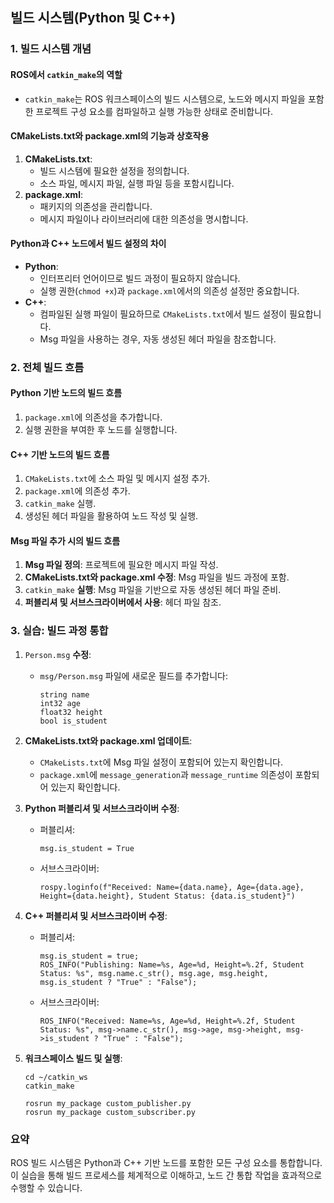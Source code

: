 ## 빌드 시스템(Python 및 C++)

### 1. 빌드 시스템 개념

#### **ROS에서** `catkin_make`**의 역할**

- `catkin_make`는 ROS 워크스페이스의 빌드 시스템으로, 노드와 메시지 파일을 포함한 프로젝트 구성 요소를 컴파일하고 실행 가능한 상태로 준비합니다.



#### **CMakeLists.txt와 package.xml의 기능과 상호작용**

1. **CMakeLists.txt**:
   - 빌드 시스템에 필요한 설정을 정의합니다.
   - 소스 파일, 메시지 파일, 실행 파일 등을 포함시킵니다.
2. **package.xml**:
   - 패키지의 의존성을 관리합니다.
   - 메시지 파일이나 라이브러리에 대한 의존성을 명시합니다.



#### **Python과 C++ 노드에서 빌드 설정의 차이**

- **Python**:
  - 인터프리터 언어이므로 빌드 과정이 필요하지 않습니다.
  - 실행 권한(`chmod +x`)과 `package.xml`에서의 의존성 설정만 중요합니다.
- **C++**:
  - 컴파일된 실행 파일이 필요하므로 `CMakeLists.txt`에서 빌드 설정이 필요합니다.
  - Msg 파일을 사용하는 경우, 자동 생성된 헤더 파일을 참조합니다.



### 2. 전체 빌드 흐름

#### Python 기반 노드의 빌드 흐름

1. `package.xml`에 의존성을 추가합니다.
2. 실행 권한을 부여한 후 노드를 실행합니다.



#### C++ 기반 노드의 빌드 흐름

1. `CMakeLists.txt`에 소스 파일 및 메시지 설정 추가.
2. `package.xml`에 의존성 추가.
3. `catkin_make` 실행.
4. 생성된 헤더 파일을 활용하여 노드 작성 및 실행.



#### Msg 파일 추가 시의 빌드 흐름

1. **Msg 파일 정의**: 프로젝트에 필요한 메시지 파일 작성.
2. **CMakeLists.txt와 package.xml 수정**: Msg 파일을 빌드 과정에 포함.
3. `catkin_make` **실행**: Msg 파일을 기반으로 자동 생성된 헤더 파일 준비.
4. **퍼블리셔 및 서브스크라이버에서 사용**: 헤더 파일 참조.



### 3. 실습: 빌드 과정 통합

1. `Person.msg` **수정**:

   - `msg/Person.msg` 파일에 새로운 필드를 추가합니다:

     ```
     string name
     int32 age
     float32 height
     bool is_student
     ```

2. **CMakeLists.txt와 package.xml 업데이트**:

   - `CMakeLists.txt`에 Msg 파일 설정이 포함되어 있는지 확인합니다.
   - `package.xml`에 `message_generation`과 `message_runtime` 의존성이 포함되어 있는지 확인합니다.

3. **Python 퍼블리셔 및 서브스크라이버 수정**:

   - 퍼블리셔:

     ```
     msg.is_student = True
     ```

   - 서브스크라이버:

     ```
     rospy.loginfo(f"Received: Name={data.name}, Age={data.age}, Height={data.height}, Student Status: {data.is_student}")
     ```

4. **C++ 퍼블리셔 및 서브스크라이버 수정**:

   - 퍼블리셔:

     ```
     msg.is_student = true;
     ROS_INFO("Publishing: Name=%s, Age=%d, Height=%.2f, Student Status: %s", msg.name.c_str(), msg.age, msg.height, msg.is_student ? "True" : "False");
     ```

   - 서브스크라이버:

     ```
     ROS_INFO("Received: Name=%s, Age=%d, Height=%.2f, Student Status: %s", msg->name.c_str(), msg->age, msg->height, msg->is_student ? "True" : "False");
     ```

5. **워크스페이스 빌드 및 실행**:

   ```
   cd ~/catkin_ws
   catkin_make
   
   rosrun my_package custom_publisher.py
   rosrun my_package custom_subscriber.py
   ```



### 요약

ROS 빌드 시스템은 Python과 C++ 기반 노드를 포함한 모든 구성 요소를 통합합니다. 이 실습을 통해 빌드 프로세스를 체계적으로 이해하고, 노드 간 통합 작업을 효과적으로 수행할 수 있습니다.
